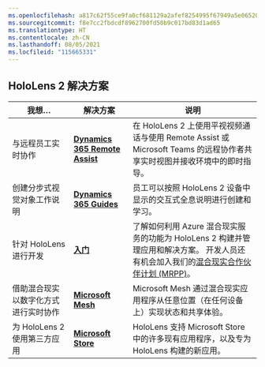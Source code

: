 ```yaml
---
ms.openlocfilehash: a817c62f55ce9fa0cf681129a2afef8254995f67949a5e065203563c4f360f85
ms.sourcegitcommit: f8e7cc2fbdcdf8962700fd50b9c017bd83d1ad65
ms.translationtype: HT
ms.contentlocale: zh-CN
ms.lasthandoff: 08/05/2021
ms.locfileid: "115665331"
---
```

## <a name="hololens-2-solutions"></a>HoloLens 2 解决方案

| 我想… | 解决方案 | 说明 |  
|---------| ------------|------------|
| 与远程员工实时协作 | [**Dynamics 365 Remote Assist**](https://dynamics.microsoft.com/mixed-reality/remote-assist/) | 在 HoloLens 2 上使用平视视频通话与使用 Remote Assist 或 Microsoft Teams 的远程协作者共享实时视图并接收环境中的即时指导。 | 
| 创建分步式视觉对象工作说明 | [**Dynamics 365 Guides**](https://dynamics.microsoft.com/mixed-reality/guides/capabilities/) | 员工可以按照 HoloLens 2 设备中显示的交互式全息说明进行创建和学习。 |
| 针对 HoloLens 进行开发 | [**入门**](/windows/mixed-reality/develop/development?tabs=unity) | 了解如何利用 Azure 混合现实服务的功能为 HoloLens 2 构建并管理应用和解决方案。 开发人员还有机会加入我们的[混合现实合作伙伴计划 (MRPP)](https://www.microsoft.com/hololens/mrpp)。 |
| 借助混合现实以数字化方式进行实时协作 | [**Microsoft Mesh**](https://www.microsoft.com/mesh) | Microsoft Mesh 通过混合现实应用程序从任意位置（在任何设备上）实现状态和共享体验。 |
| 为 HoloLens 2 使用第三方应用 | [**Microsoft Store**](../holographic-store-apps.md) | HoloLens 支持 Microsoft Store 中的许多现有应用程序，以及专为 HoloLens 构建的新应用。
